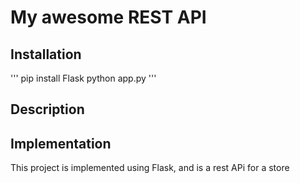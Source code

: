# My awesome REST API

## Installation

'''
pip install Flask
python app.py
'''

## Description

## Implementation

This project is implemented using Flask, and is a rest APi for a store
